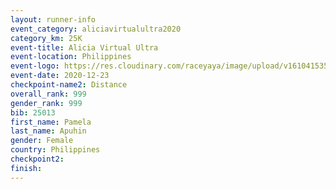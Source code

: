 ```yaml
--- 
layout: runner-info 
event_category: aliciavirtualultra2020 
category_km: 25K 
event-title: Alicia Virtual Ultra 
event-location: Philippines 
event-logo: https://res.cloudinary.com/raceyaya/image/upload/v1610415351/logo/2021/Alicia_Ultra_Logo_transparent_f8rwad.png 
event-date: 2020-12-23 
checkpoint-name2: Distance 
overall_rank: 999
gender_rank: 999
bib: 25013
first_name: Pamela
last_name: Apuhin
gender: Female
country: Philippines
checkpoint2: 
finish: 
--- 
```

